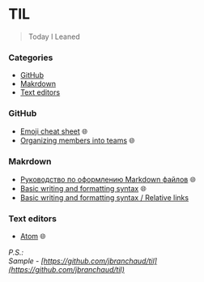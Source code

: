 # TIL
> Today I Leaned

### Categories
* [GitHub](#github)
* [Makrdown](#makrdown)
* [Text editors](#text-editors)

### GitHub
* [Emoji cheat sheet](https://github.com/ikatyang/emoji-cheat-sheet/blob/master/README.md) 🌐
* [Organizing members into teams](https://docs.github.com/en/organizations/organizing-members-into-teams) 🌐

### Makrdown
* [Руководство по оформлению Markdown файлов](https://gist.github.com/Jekins/2bf2d0638163f1294637) 🌐
* [Basic writing and formatting syntax](https://docs.github.com/en/get-started/writing-on-github/getting-started-with-writing-and-formatting-on-github/basic-writing-and-formatting-syntax) 🌐
* [Basic writing and formatting syntax / Relative links](markdown/relative-links.md)

### Text editors
* [Atom](https://atom.io/) 🌐


*P.S.:  
Sample - [https://github.com/jbranchaud/til](https://github.com/jbranchaud/til)*
